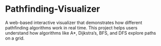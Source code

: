# Pathfinding-Visualizer
A web-based interactive visualizer that demonstrates how different pathfinding algorithms work in real time. This project helps users understand how algorithms like A*, Dijkstra’s, BFS, and DFS explore paths on a grid.
